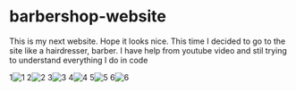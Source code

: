 # barbershop-website


This is my next website. Hope it looks nice. 
This time I decided to go to the site like a hairdresser, barber. 
I have help from youtube video and stil trying to understand everything I do in code


1![1](https://i.pinimg.com/originals/da/be/75/dabe759207fe212cdc2f09e45994bd02.jpg)
2![2](https://i.pinimg.com/originals/05/2d/8c/052d8c9fd5622b033c8a4b863c0f51bf.jpg)
3![3](https://i.pinimg.com/originals/97/4a/7b/974a7b0516b8f3224d069d1197deb912.jpg)
4![4](https://i.pinimg.com/originals/36/73/6f/36736fe92938a9b25d24115a08b903a8.jpg)
5![5](https://i.pinimg.com/originals/af/e3/1a/afe31ab2e11edff264a50cb8d20b1439.jpg)
6![6](https://i.pinimg.com/originals/11/10/b1/1110b11db0db3ad94e3adbf3f3e05a41.jpg)
